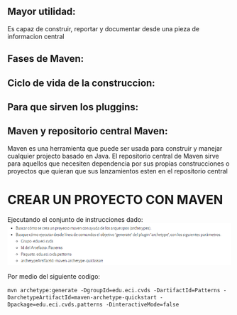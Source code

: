 ## Mayor utilidad:
Es capaz de construir, reportar y documentar desde una pieza de informacion central
## Fases de Maven:

## Ciclo de vida de la construccion:

## Para que sirven los pluggins:

## Maven y repositorio central Maven:
Maven es una herramienta que puede ser usada para construir y manejar cualquier projecto basado en Java.
El repositorio central de Maven sirve para aquellos que necesiten dependencia por sus propias construcciones o proyectos que quieran que sus lanzamientos esten en el repositorio central    




# CREAR UN PROYECTO CON MAVEN

Ejecutando el conjunto de instrucciones dado:
![](parte1.png)

Por medio del siguiente codigo:

```
mvn archetype:generate -DgroupId=edu.eci.cvds -DartifactId=Patterns -DarchetypeArtifactId=maven-archetype-quickstart -Dpackage=edu.eci.cvds.patterns -DinteractiveMode=false 

```


